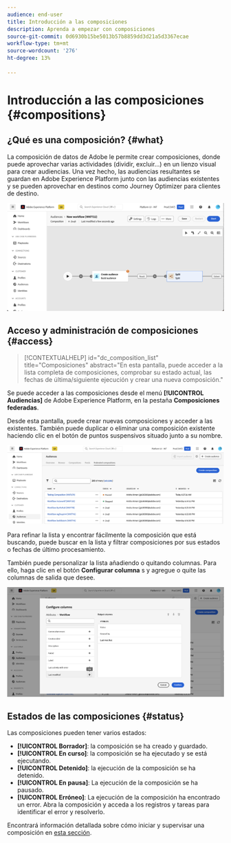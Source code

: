 ```yaml
---
audience: end-user
title: Introducción a las composiciones
description: Aprenda a empezar con composiciones
source-git-commit: 0d6930b15be5013b57b8859dd3d21a5d3367ecae
workflow-type: tm+mt
source-wordcount: '276'
ht-degree: 13%

---
```


# Introducción a las composiciones {#compositions}

## ¿Qué es una composición? {#what}

La composición de datos de Adobe le permite crear composiciones, donde puede aprovechar varias actividades (dividir, excluir...) en un lienzo visual para crear audiencias. Una vez hecho, las audiencias resultantes se guardan en Adobe Experience Platform junto con las audiencias existentes y se pueden aprovechar en destinos como Journey Optimizer para clientes de destino.

![](assets/composition-example.png)

## Acceso y administración de composiciones {#access}

>[!CONTEXTUALHELP]
>id="dc_composition_list"
>title="Composiciones"
>abstract="En esta pantalla, puede acceder a la lista completa de composiciones, comprobar su estado actual, las fechas de última/siguiente ejecución y crear una nueva composición."

Se puede acceder a las composiciones desde el menú **[!UICONTROL Audiencias]** de Adobe Experience Platform, en la pestaña **Composiciones federadas**.

Desde esta pantalla, puede crear nuevas composiciones y acceder a las existentes. También puede duplicar o eliminar una composición existente haciendo clic en el botón de puntos suspensivos situado junto a su nombre.

![](assets/compositions-list.png)

Para refinar la lista y encontrar fácilmente la composición que está buscando, puede buscar en la lista y filtrar composiciones por sus estados o fechas de último procesamiento.

También puede personalizar la lista añadiendo o quitando columnas. Para ello, haga clic en el botón **Configurar columna** s y agregue o quite las columnas de salida que desee.

![](assets/compositions-columns.png)

## Estados de las composiciones {#status}

Las composiciones pueden tener varios estados:

* **[!UICONTROL Borrador]**: la composición se ha creado y guardado.
* **[!UICONTROL En curso]**: la composición se ha ejecutado y se está ejecutando.
* **[!UICONTROL Detenido]**: la ejecución de la composición se ha detenido.
* **[!UICONTROL En pausa]**: La ejecución de la composición se ha pausado.
* **[!UICONTROL Erróneo]**: La ejecución de la composición ha encontrado un error. Abra la composición y acceda a los registros y tareas para identificar el error y resolverlo.

Encontrará información detallada sobre cómo iniciar y supervisar una composición en [esta sección](../compositions/start-monitor-composition.md).